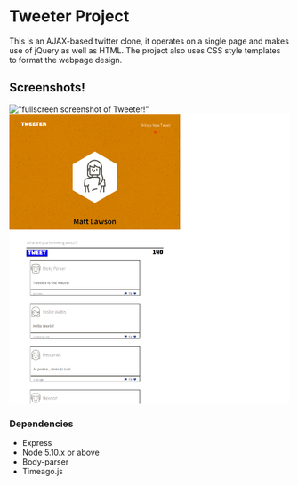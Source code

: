 # Tweeter Project

This is an AJAX-based twitter clone, it operates on a single page and makes use of jQuery as well as HTML. The project also uses CSS style templates to format the webpage design.
## Screenshots!
!["fullscreen screenshot of Tweeter!"](https://github.com/MattLawson98/Tweeterproj/blob/master/docs/tweet-box.png?raw=true)
!["Simplified window of Tweeter!"](https://github.com/MattLawson98/Tweeterproj/blob/master/docs/tweet-box1.png?raw=true)
### Dependencies

- Express
- Node 5.10.x or above
- Body-parser
- Timeago.js